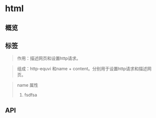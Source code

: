 # html

## 概览

## 标签
>作用：描述网页和设置http请求。 

>组成：http-equvi 和name + content。分别用于设置http请求和描述网页。

>name 属性
>1. fsdfsa
## API
